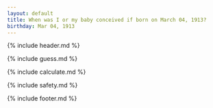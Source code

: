 ```yaml
---
layout: default
title: When was I or my baby conceived if born on March 04, 1913?
birthday: Mar 04, 1913
---
```


{% include header.md %}

{% include guess.md %}

{% include calculate.md %}

{% include safety.md %}

{% include footer.md %}



